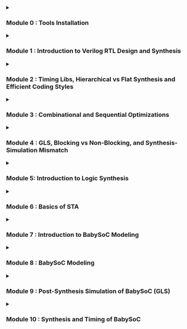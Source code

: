 

<details>
<summary> <h3> Module 0 : Tools Installation </h3> </summary>


**Yosys**
![yosys](https://github.com/user-attachments/assets/c6e81474-db27-4798-9d64-65802c028e3c)




**IVerilog**
![iverilog](https://github.com/user-attachments/assets/f59a239d-7145-4c5b-b0b3-6a7a90934065)




**GTKWave**
![gtkwave](https://github.com/user-attachments/assets/3de31f24-7b1a-45ac-9052-0b97d215041b)

</details>

<details>
<summary> <h3> Module 1 : Introduction to Verilog RTL Design and Synthesis </h3> </summary>




**GTKWave Output After Running IVerilog**
![good_mux_gtkwave](https://github.com/user-attachments/assets/840a4f95-27bd-4d36-ba19-c790bb52b40f)



**Good MUX and Testbench**
![good_mux_gvim](https://github.com/user-attachments/assets/9c820a1b-1329-4cd5-b725-f8c439f1280c)



**Yosys Output**
![Screenshot 2024-09-26 084110](https://github.com/user-attachments/assets/398ded47-7516-4b38-b87b-abec3354a0c3)



**Synthesized Netlist**
![Screenshot 2024-09-26 084833](https://github.com/user-attachments/assets/8273b602-6642-4c3f-9bb8-2a0b974559b7)


</details>

<details>
  <summary> <h3> Module 2 : Timing Libs, Hierarchical vs Flat Synthesis and Efficient Coding Styles </h3> </summary>

<h2> Introduction to timing .libs </h2>

**Introduction to Timing Libs**

![Screenshot 2024-09-28 142704](https://github.com/user-attachments/assets/398e1ea6-796e-4cde-ade5-8ca908ff36e2)

<h2> Hierarchical Synthesis </h2>

**Hierarchical Synthesis Code**

![Screenshot 2024-09-28 144633](https://github.com/user-attachments/assets/79fcd54f-3496-4e61-82e3-a6c24d6486f5)

**Hierarchical Synthesis Details 1**
![Screenshot 2024-09-28 145227](https://github.com/user-attachments/assets/9a42c2f2-69ef-48bf-9cf6-d189cfce4b58)


**Hierarchical Synthesis Details 2**

![Screenshot 2024-09-28 145307](https://github.com/user-attachments/assets/e2ed9c6c-0334-4d51-98c0-31dc1d6f147d)

**Hierarchical Synthesis Schematic**

![Screenshot 2024-09-28 145531](https://github.com/user-attachments/assets/3fb7dc8b-bbda-4e1f-bfd2-c04cccd7ab64)

<h2> Flat Synthesis </h2>

**Flat Synthesis Code**

![Screenshot 2024-09-28 150350](https://github.com/user-attachments/assets/e1606871-5434-4eee-be42-3a549f4a26c9)

**Flat Synthesis Schematic**

![Screenshot 2024-09-28 150642](https://github.com/user-attachments/assets/d4ae97bf-79ed-4a22-8e2e-6e1d7d0a7fc8)

<h2> Sub-module Level Synthesis </h2>

**Sub Module Synthesis Details**

![Screenshot 2024-09-28 150909](https://github.com/user-attachments/assets/282d050a-4288-455c-b709-cd4eee109303)


**Sub Module Synthesis Schematic**

![Screenshot 2024-09-28 150941](https://github.com/user-attachments/assets/482d2c13-781b-46ab-abe1-f8c09b178dda)

<h2> Various Flops and Synthesis </h2>


**D-FF with Asynchronous Reset GTKWave**

![Screenshot 2024-09-28 154515](https://github.com/user-attachments/assets/4f6ee167-66e4-48b0-b6ca-e3005e985776)

**D-FF with Asynchronous Reset YOSYS**

![Screenshot 2024-09-28 160045](https://github.com/user-attachments/assets/3e478a51-dcae-4128-8bfb-2ca370b8a2a2)

**D-FF with Asynchronous Set GTKWave**

![Screenshot 2024-09-28 154831](https://github.com/user-attachments/assets/b3e035a2-877b-438b-97db-91afc940ae7c)


**D-FF with Asynchronous Set YOSYS**

![Screenshot 2024-09-28 160236](https://github.com/user-attachments/assets/b88412d0-7053-498b-97c0-6b67ad7c885e)


**D-FF with Synchronous ResetGTKWave**

![Screenshot 2024-09-28 155259](https://github.com/user-attachments/assets/269a2706-3fd0-428b-bc2b-ee181dd21b3b)

**D-FF with Synchronous Reset YOSYS**

![Screenshot 2024-09-28 160359](https://github.com/user-attachments/assets/11a41703-ccb2-47ab-9fb0-3d473eee47b7)

<h2> Synthesizing Mul2 </h2>

**Mul2 Details**

![Screenshot 2024-09-28 161735](https://github.com/user-attachments/assets/2e8ef7ff-ea81-4bbe-82a7-dfa86f76639d)


**Mul2 Code**

![Screenshot 2024-09-28 162221](https://github.com/user-attachments/assets/d85f193c-20f5-413a-ad34-6138255b6012)


**Mul2 Schematic**

![Screenshot 2024-09-28 161805](https://github.com/user-attachments/assets/62e6a194-7047-40c2-82bd-2f2b057eee82)

<h2> Synthesizing Mult8 </h2>

**Mult8 Details**

![Screenshot 2024-09-28 162436](https://github.com/user-attachments/assets/f982a4b5-0ced-43aa-9a66-a19ae67fc623)


**Mult8 Code**

![Screenshot 2024-09-28 162606](https://github.com/user-attachments/assets/32d69219-bbe6-4c8f-83fc-29066022b5bb)


**Mult8 Schematic**

![Screenshot 2024-09-28 162508](https://github.com/user-attachments/assets/748fa535-440e-4f75-b5ba-624bb9b54ed9)
  
</details>

<details>
  <summary> <h3> Module 3 : Combinational and Sequential Optimizations </h3> </summary>

<h2> Optimizations </h2>

**Optimization Check 1 YOSYS**
![Screenshot 2024-10-01 003042](https://github.com/user-attachments/assets/84ed23e5-16a0-4fa2-998c-31799e1ea1db)



**Optimization Check 2 YOSYS**
![Screenshot 2024-10-01 003239](https://github.com/user-attachments/assets/639deb0a-caa8-4737-9fd2-0cfad9c24eb1)



**Optimization Check 3 YOSYS**
![Screenshot 2024-10-01 003534](https://github.com/user-attachments/assets/93a5d1db-3e1c-470c-b079-8a6a5f609dee)



**Optimization Check 4 YOSYS**
![Screenshot 2024-10-01 003932](https://github.com/user-attachments/assets/cb815290-c9f9-43bb-8f48-907511ff8a08)



**Optimization Check Multiple Module YOSYS**
![Screenshot 2024-10-01 004059](https://github.com/user-attachments/assets/ecdd172f-897f-4b25-9c37-350bf8a7a896)




<h2> D-FF Optimizations </h2>

**D-FF 1 YOSYS**

![Screenshot 2024-10-01 010407](https://github.com/user-attachments/assets/ca02da2b-c439-4a80-896b-bab757c69a5a)



**D-FF 1 GTKWave**

![Screenshot 2024-10-01 010013](https://github.com/user-attachments/assets/9df72448-d6d9-4ad6-86f9-30b2820dbd1e)



**D-FF 2 YOSYS**

![Screenshot 2024-10-01 010718](https://github.com/user-attachments/assets/e256bc6a-e676-4712-a41f-70ebb93a4148)



**D-FF 2 GTKWave**

![Screenshot 2024-10-01 010155](https://github.com/user-attachments/assets/0b037e04-59f1-43a0-b2b8-e3237fc549af)



**D-FF 3 YOSYS**

![Screenshot 2024-10-01 010843](https://github.com/user-attachments/assets/b99aa1e5-2104-4c8d-9ec3-7732ee1617bb)



**D-FF 3 GTKWave**

![Screenshot 2024-10-01 011423](https://github.com/user-attachments/assets/c47c5fc2-f16a-4d07-9756-0b5743c79f91)




**D-FF 4 YOSYS**

![Screenshot 2024-10-01 010929](https://github.com/user-attachments/assets/d206347a-5d5d-449f-9ba2-3bb312e0452a)



**D-FF 4 GTKWave**

![Screenshot 2024-10-01 011501](https://github.com/user-attachments/assets/99d285b6-b3c9-44c2-a4b2-70ca64dd94d7)



**D-FF 5 YOSYS**

![Screenshot 2024-10-01 011003](https://github.com/user-attachments/assets/97851665-94a3-4d75-9072-2a593227e6d5)



**D-FF 5 GTKWave**

![Screenshot 2024-10-01 011540](https://github.com/user-attachments/assets/ce6a5153-ad92-448d-bc4c-5b893cde0719)


<h2> Counter Optimizations </h2>

**Counter Optimization with 1 FF YOSYS**

![Screenshot 2024-10-01 012257](https://github.com/user-attachments/assets/c0c73875-60e1-40e6-b39d-5554bd50d4ac)



**Counter Optimization with 3 FF's YOSYS**

![Screenshot 2024-10-01 013252](https://github.com/user-attachments/assets/32d616c7-cf2f-4001-af7c-b018b4ddbff5)


</details>

<details>
  <summary> <h3> Module 4 : GLS, Blocking vs Non-Blocking, and Synthesis-Simulation Mismatch </h3> </summary>

<h2> Synthesis-Simulation Mismatch </h2>

**Ternary Operator MUX YOSYS**
![Screenshot 2024-10-01 023111](https://github.com/user-attachments/assets/54fa4436-124f-4741-b9b5-fad61960cf4a)



**Ternary Operator MUX GTKWave**
![Screenshot 2024-10-01 022949](https://github.com/user-attachments/assets/208da10b-4a14-4845-b1a9-edc4e117331a)



**Ternary Operator MUX GLS GTKWave**
![Screenshot 2024-10-01 023618](https://github.com/user-attachments/assets/caf8d2c9-db15-4af2-941f-a1b402d030ac)



**Bad MUX GTKWave**
![Screenshot 2024-10-01 023856](https://github.com/user-attachments/assets/58f03fa2-b2ce-4c0f-8237-457945aae014)



**Bad MUX GLS GTKWave**
![Screenshot 2024-10-01 024237](https://github.com/user-attachments/assets/3976ad7d-819e-424b-91d1-37bd8e1be72f)


<h2> Blocking Vs Non-Blocking </h2>

**Blocking Caveat YOSYS**
![Screenshot 2024-10-01 025246](https://github.com/user-attachments/assets/9d52363b-ff32-4b76-b3ee-8b5a97d7fd18)



**Blocking Caveat GTKWave**
![Screenshot 2024-10-01 024844](https://github.com/user-attachments/assets/2d7979c4-c093-475f-a9f1-b1d64d3056a7)



**Blocking Caveat GLS GTKWave**
![Screenshot 2024-10-01 025550](https://github.com/user-attachments/assets/c0b4c9cf-1c69-4b89-83b7-6d56905bdc64)



  
</details>

<details> 
<summary> <h3> Module 5: Introduction to Logic Synthesis </h3> </summary>

**Setting Up Synopsys Design Compiler (Flip-Flop)**


![Screenshot 2024-10-08 at 1 09 09 AM](https://github.com/user-attachments/assets/c9c8aa9f-fbf6-47c7-a63d-509369a7cced)



**Un-optimized Netlist**


![Screenshot 2024-10-08 at 1 11 17 AM](https://github.com/user-attachments/assets/d21b3be9-36d6-4f97-8b78-5646717aa3e0)



**Optimization**


![Screenshot 2024-10-08 at 1 17 59 AM](https://github.com/user-attachments/assets/d0d0e57c-1b69-420b-9d0f-e24b79970667)



**Optimized Netlist**


![Screenshot 2024-10-08 at 1 19 06 AM](https://github.com/user-attachments/assets/b645c2de-37c0-4c70-a2a2-e40a82d23e43)



**Design Vision Graphical User Interface**


![Screenshot 2024-10-08 at 1 26 07 AM](https://github.com/user-attachments/assets/1ac3dbb9-a4ee-4c56-9f7f-2d77e1182a74)




</details>

<details> 
<summary> <h3> Module 6 : Basics of STA </h3> </summary>

**Understanding the .lib File Part 1**



![Screenshot 2024-10-08 at 7 35 19 PM](https://github.com/user-attachments/assets/6d0e7660-e516-4c59-8bd0-b440afaedac6)





**Understanding the .lib File Part 2**


![Screenshot 2024-10-08 at 7 42 03 PM](https://github.com/user-attachments/assets/6ab03999-91aa-4ee0-bf1b-a5919cb1dbb3)



**TCL Script for Listing Cell Names**


![Screenshot 2024-10-12 at 7 32 55 PM](https://github.com/user-attachments/assets/9699894e-e85d-4b16-888d-9386d3644f64)


**Getting Direction of Pins Using TCL for AND2**


![Screenshot 2024-10-12 at 7 48 41 PM](https://github.com/user-attachments/assets/572caa09-75e8-46a7-a5a1-800574064fe5)


**Getting Direction of Pins Using TCL for NAND4**


![Screenshot 2024-10-12 at 7 54 25 PM](https://github.com/user-attachments/assets/fe4ca87b-9c49-4670-bced-9b47f2a4d9b7)


**TCL Script for Getting Name, Attribute, and Function**


![Screenshot 2024-10-12 at 8 09 09 PM](https://github.com/user-attachments/assets/c2cbaaa4-3538-47ae-9fa9-82c46aae036b)


**Output After Running TCL Script**


![Screenshot 2024-10-12 at 8 08 58 PM](https://github.com/user-attachments/assets/4006a830-2dc7-4018-961a-d6767d507513)













</details>

<details> 
<summary> <h3> Module 7 : Introduction to BabySoC Modeling </h3> </summary>

<br> 

A System on a Chip (SoC) refers to an integrated circuit that consolidates all essential components of a computing or electronic system onto a single chip. These integrated components typically include:

  1) **Central Processing Unit (CPU):** The primary processor responsible for executing instructions and managing system tasks.
  
  2) **Memory:** Incorporates RAM for temporary data storage and ROM for permanent storage.
  
  3) **Input/Output (I/O) Ports:** Interfaces that enable communication with external devices and peripherals.
  
  4) **Graphics Processing Unit (GPU):** Manages the rendering of images and videos.
  
  5) **Digital Signal Processor (DSP):** Specializes in processing audio, video, and other signal-related tasks.
  
  6) Specialized Modules: Additional components, such as wireless communication units (e.g., Wi-Fi, Bluetooth), power management systems, and various sensors, may be integrated depending on the application.



<img width="821" alt="Screenshot 2024-10-19 at 6 48 34 PM" src="https://github.com/user-attachments/assets/45f881e5-0c65-440f-8027-af56355d4615">







<u> Key Benefits of SoCs: </u> 

  1) **Size Reduction:** The integration of multiple components into a single chip drastically reduces the physical footprint of the system, making it ideal for compact designs.
  
  2) **Power Efficiency:** SoCs typically consume less power than systems composed of discrete components due to optimized interconnections and minimized external interfaces.
  
  3) **Performance Optimization:** The proximity of integrated components allows for faster data transfer and enhanced overall system performance.
  
  4) **Cost-Effectiveness:** The production of a single chip with multiple functionalities is often more economical than manufacturing several discrete components, leading to reduced costs for device manufacturers.
  
  5) **Enhanced Reliability:** With fewer external connections between components, SoCs minimize potential points of failure, increasing system reliability.



<u> Common Applications of SoCs: </u>

  1) **Smartphones and Tablets:** SoCs are integral to mobile devices, offering compact form factors and energy-efficient performance.
  
  2) **Wearable Devices:** Smartwatches, fitness trackers, and other wearables rely on SoCs for their small size and low power consumption.
  
  3) **IoT Devices:** SoCs manage sensor integration and connectivity tasks in Internet of Things (IoT) devices.
  
  4) **Embedded Systems:** Widely used in automotive, industrial, and consumer electronics, SoCs handle dedicated processing tasks efficiently.



<u> Notable Examples of SoCs: </u>

  1) **Apple A-Series:** Powers iPhones and iPads.
  
  2) **Qualcomm Snapdragon:** Found in a wide range of Android smartphones.
  
  3) **Samsung Exynos:** Used in Samsung's mobile devices.
  
  4) **NVIDIA Tegra:** Utilized in gaming consoles like the Nintendo Switch.



<u> Challenges and Considerations: </u>

  1) **Design Complexity:** Integrating multiple components onto a single chip is technically challenging and requires advanced design and fabrication techniques.
  
  2) **Thermal Management:** Concentrating various components in a compact space can lead to overheating, necessitating effective thermal management strategies.
  
  3) **Limited Flexibility:** SoCs, due to their high level of integration and application-specific design, offer less flexibility compared to discrete-component systems.



In summary, SoCs are central to the development of modern electronic devices, enabling the creation of more compact, efficient, and high-performance systems. However, their design and implementation demand sophisticated engineering solutions to address challenges such as heat dissipation, complexity, and flexibility.




Types of SoC:

  1) Microcontroller-based SoCs: These SoCs are built around a microcontroller, ideal for embedded systems that require less processing power but need integrated peripherals and memory.
  
  2) Microprocessor-based SoCs: These SoCs, often found in mobile phones, are built around a microprocessor and are designed for systems requiring more complex processing capabilities like smartphones, tablets, or personal computing devices.
  
  3) Application-Specific SoCs (ASIC): These are customized SoCs designed for particular applications that do not fit into the microcontroller or microprocessor categories. They often target specialized tasks such as video encoding, signal       
     processing, or networking.

<br> 

**SoC Structure:**
An SoC is composed of various hardware functional units that work together, including processors, memory modules, and communication subsystems. These components are interconnected by various communication frameworks like buses or Networks on Chip (NoCs).

**Functional Components:**

  1) Processor Cores: Execute software tasks and control system operations.
  2) Memory: Includes on-chip RAM, ROM, and cache for data storage and retrieval.
  3) Interfaces: Connect external devices and components.
  4) Digital Signal Processor (DSP): Handles real-time processing of audio, video, and other signals.


**SoC Design Flow:**
The SoC design process is structured in multiple stages, from specification and design, to verification and fabrication. This involves architecture design, IP integration, verification, and physical design, followed by validation and testing.


<img width="823" alt="Screenshot 2024-10-19 at 6 49 45 PM" src="https://github.com/user-attachments/assets/a4d63188-72e4-49ce-936e-945d3e82d505">




**Introduction to VSDBabySoC:**

VSDBabySoC is a compact yet powerful RISC-V-based SoC, designed to test and calibrate three open-source IP cores, while integrating an analog component. The key components of the VSDBabySoC are:


![image](https://github.com/user-attachments/assets/19432541-272e-430a-a668-379de7333056)



**RVMYTH Microprocessor:** A simple RISC-V-based CPU.
**8x-PLL:** Generates a stable clock signal for synchronization and timing.
**10-bit DAC:** Converts digital signals to analog, enabling communication with other analog devices.

**BabySoC Components:**
  1) RVMYTH Core: A basic RISC-V CPU used to perform general-purpose computing tasks.
  2) PLL (Phase-Locked Loop): A feedback control system that locks the output frequency to match a reference signal, widely used for clock generation.
  3) DAC (Digital-to-Analog Converter): Converts digital data into analog signals, essential for interfacing with analog devices in communication systems.

What is a PLL (Phase-Locked Loop)?
A Phase-Locked Loop (PLL) is a control system that generates an output signal with a phase that aligns with the phase of a given input signal. It maintains a constant phase difference between input and output, ensuring that both signals operate at the same frequency.

**Key Components of a PLL:**

  1) Phase Detector: Compares the phase of the input signal with that of the oscillator output, generating an error signal.
  2) Loop Filter: Filters the error signal, producing a smooth voltage to control the oscillator.
  3) Voltage-Controlled Oscillator (VCO): Adjusts the frequency based on the error voltage to lock onto the input frequency.
  4) In some configurations, a frequency divider is added in the feedback loop to generate output frequencies that are multiples of the reference signal.

**Why Off-Chip Clocks Can’t Be Used All the Time:**
External clocks can introduce delays due to long wiring and clock jitter. Additionally, different system blocks may require varying clock frequencies, making it impractical to rely on a single external source. Factors such as ppm (parts per million) error, frequency stability, and temperature sensitivity also impact the precision of off-chip clocks, making on-chip PLLs a more reliable option.

**Digital-to-Analog Converter (DAC):**
A Digital-to-Analog Converter (DAC) translates digital signals into analog output. DACs play a critical role in communication systems, where digitally encoded information needs to be converted into analog signals for transmission.

**Types of DACs:**

  1) Weighted Resistor DAC: Uses weighted resistances for each bit in the digital signal.
  2) R-2R Ladder DAC: Employs a repeating structure of resistors to convert the digital signal.

In the VSDBabySoC, a 10-bit DAC is used, which means it has 10 binary input bits that it converts into an analog output. This enables precise control and communication with analog devices.




</details>


<details> 
<summary> <h3> Module 8 : BabySoC Modeling </h3> </summary>

<br>

**What is Modelling?**
Modelling refers to the creation of a mathematical or logical representation of a system or a component to study its behavior, predict outcomes, and support decision-making. In the context of Modelling and Simulation (M&S), it involves constructing a physical or logical model to simulate how a system functions in the real world, allowing engineers to analyze the system under various conditions.

**Purpose of Modelling:**
The primary purpose of system modelling is to aid in:

  1) Analysis: Understanding system behavior and performance.
  2) Specification: Defining system requirements.
  3) Design: Aiding the development of complex systems.
  4) Verification and Validation: Ensuring that the system functions as intended and adheres to specifications.
  5) Communication: Conveying critical information about the system to stakeholders and collaborators.
  In the VLSI domain, modelling is essential for analyzing the functionality and performance of integrated circuits before they are physically built, saving time and resources in development.

**What Are We Modelling?** (VSDBabySoC)
For VSDBabySoC, the model consists of three main Intellectual Property (IP) cores:

  1) PLL (Phase-Locked Loop): Generates the clock signal for the entire system.
  2) RVMYTH (RISC-V CPU): Executes instructions based on the clock input.
  3) DAC (Digital-to-Analog Converter): Converts the output from RVMYTH into an analog signal.


**The flow of signals in the SoC:**

  1) Initial input signals are fed into the VSDBabySoC module.
  2) The PLL generates the proper clock signal (CLK) for the system.
  3) The clock signal triggers the RVMYTH core to execute instructions, producing intermediate values.
  4) These values are used by the DAC core to provide the final analog output signal, OUT.
  5) Additionally, the system includes a wrapper that integrates all the components and a testbench for simulation.

**Challenges in Modelling Mixed-Signal Blocks:**
A key challenge in modelling the VSDBabySoC is that it contains both digital and analog blocks, requiring different simulation approaches:

**RVMYTH (Digital Block):** Since this is a purely digital component, it can be modelled using a Hardware Description Language (HDL) like Verilog, which allows for designing and verifying its functionality using a testbench.

**DAC and PLL (Analog Blocks):** These blocks present a challenge because traditional HDLs like Verilog cannot synthesize analog designs. To simulate the functionality of these blocks, designers will often use specialized data types like real in Verilog for simulation purposes. This allows for verifying the logical correctness of the system without fully synthesizing the analog components.

**Goal of Modelling:**
The ultimate goal of this modelling effort is to simulate the functionality of the VSDBabySoC, ensuring that the system operates correctly from a logical standpoint. While physical synthesis of analog blocks (DAC, PLL) is not possible in Verilog, the model aims to verify the integration and interaction of all IP cores and check whether the system delivers the expected outputs based on input signals and clocking mechanisms.

<h2> RVMYTH MODELING </h2>

![Screenshot 2024-10-19 at 5 39 07 PM](https://github.com/user-attachments/assets/90b78d18-4962-4eaf-bfb4-f5591806a7a7)


<h2> DAC MODELING </h2>

![Screenshot 2024-10-19 at 5 47 12 PM](https://github.com/user-attachments/assets/fa13164a-1345-4de9-8116-329227f0febf)


<h2> PLL MODELING </h2>

![Screenshot 2024-10-19 at 5 51 04 PM](https://github.com/user-attachments/assets/7678b15e-3881-4ad1-b8a7-32fed46f68a3)

<h2> DAC OUTPUT VERIFICATION </h2>

![Screenshot 2024-10-19 at 6 06 53 PM](https://github.com/user-attachments/assets/b0edc2f5-eeda-4d6c-8b0c-16930ea5ad72)







</details>

<details>
  
<summary> <h3> Module 9 : Post-Synthesis Simulation of BabySoC (GLS) </h3> </summary>

<br>

**Why Perform Pre-Synthesis Simulation Instead of Jumping Straight to Post-Synthesis Simulation?**
Pre-synthesis simulation is done to verify the functionality of the design as per the written RTL code. This simulation helps ensure that the logic behaves as intended before synthesis. It focuses solely on functionality, without considering the physical properties of gates or timing delays.

On the other hand, post-synthesis simulation, also called gate-level simulation (GLS), is conducted after synthesis. It takes gate delays into account, checking not only functionality but also timing violations. Post-synthesis simulation highlights potential mismatches caused by improper use of operators or unintended latch inference. For example, incorrect usage of ‘X’ (which stands for 'Unknown' or "Don't care" in simulation or synthesis) can lead to functional discrepancies.

**Gate-Level Simulation (GLS): A Brief Overview**
"Gate level" refers to the netlist view of a circuit, typically generated by the synthesis process. While RTL simulation occurs before synthesis, GLS is a post-synthesis step.

The netlist produced during synthesis contains a detailed list of gates and IP models, representing both the functionality and timing behavior of the design. Unlike RTL simulation, which assumes zero delays and performs in a zero-delay environment, GLS can include unit delays or full timing information, providing a more realistic simulation of how the circuit behaves in terms of timing.

Gate-level simulation plays a critical role in verifying the actual implementation of the design, checking for dynamic circuit behavior that cannot be captured through static analysis. It is a key part of the verification process and helps to ensure that the synthesized design functions correctly under real-world conditions.

**Synthesizing the VSDBabySoC Design:**
To synthesize the VSDBabySoC design, you need .db format files for libraries such as avsddac.lib, avsdpll.lib, and sky130_fd_sc_hd__tt_025C_1v80.lib. These can be generated using the Synopsys Library Compiler (lc_shell).

<h2> Converting .lib to .db format </h2>

![Screenshot 2024-10-21 at 6 05 21 PM](https://github.com/user-attachments/assets/946f8ecf-10cc-4dd7-ba68-d1f7456f6d6f)


<h2> Synthesizing the Design </h2>


![Screenshot 2024-10-21 at 6 12 39 PM](https://github.com/user-attachments/assets/9b1eee7e-e523-4485-bc2a-1780dd7b95f2)





**Linking the Design**



![Screenshot 2024-10-21 at 6 13 12 PM](https://github.com/user-attachments/assets/b4e89e6c-3976-4a28-bbdc-bd951b3a9a8e)



**Report**




![Screenshot 2024-10-21 at 6 14 12 PM](https://github.com/user-attachments/assets/3bbe34c8-718f-4023-b5ce-bd555c93040d)

<h2> Post-Synthesis Waveform (Same as Pre-Synthesis Waveform) </h2>

![Screenshot 2024-10-21 at 6 29 56 PM](https://github.com/user-attachments/assets/3c0ea240-860a-48c8-bab6-5ea1a0e03e82)


  
</details>

<details>
<summary> <h3>Module 10 : Synthesis and Timing of BabySoC</h3></summary>

Table for Worst Negative/Setup Slack (WNS) & Worst Hold Slack (WHS) for different available PVT corners, for our BabySoC Design :

<table border="1">
  <tr>
    <th>PVT_Corner</th>
    <th>WNS (ns)</th>
    <th>WHS (ns)</th>
  </tr>
  <tr>
    <td>ff_n40C_1v95</td>
    <td>1.63045</td>
    <td>0.192912</td>
  </tr>
  <tr>
    <td>ss_100C_1v40</td>
    <td>0.00236607</td>
    <td>0.913952</td>
  </tr>
  <tr>
    <td>ss_100C_1v60</td>
    <td>0.033843</td>
    <td>0.631201</td>
  </tr>
  <tr>
    <td>ss_n40C_1v28</td>
    <td>-0.545218</td>
    <td>1.7782</td>
  </tr>
  <tr>
    <td>ss_n40C_1v35</td>
    <td>0.00563526</td>
    <td>1.32591</td>
  </tr>
  <tr>
    <td>ss_n40C_1v40</td>
    <td>0.0159216</td>
    <td>1.13354</td>
  </tr>
  <tr>
    <td>ss_n40C_1v44</td>
    <td>0.0141659</td>
    <td>0.973081</td>
  </tr>
  <tr>
    <td>ss_n40C_1v60</td>
    <td>0.0128164</td>
    <td>0.669568</td>
  </tr>
  <tr>
    <td>ss_n40C_1v76</td>
    <td>0.0176592</td>
    <td>0.510206</td>
  </tr>
  <tr>
    <td>tt_025C_1v80</td>
    <td>0.0132399</td>
    <td>0.315187</td>
  </tr>
  <tr>
    <td>tt_100C_1v80</td>
    <td>0.0517826</td>
    <td>0.320803</td>
  </tr>
  <tr>
    <td>ff_100C_1v65</td>
    <td>0.242766</td>
    <td>0.255021</td>
  </tr>
  <tr>
    <td>ff_100C_1v95</td>
    <td>2.74352</td>
    <td>0.201382</td>
  </tr>
  <tr>
    <td>ff_n40C_1v56</td>
    <td>0.0175333</td>
    <td>0.296205</td>
  </tr>
  <tr>
    <td>ff_n40C_1v65</td>
    <td>0.0228481</td>
    <td>0.261302</td>
  </tr>
  <tr>
    <td>ff_n40C_1v76</td>
    <td>0.49791</td>
    <td>0.230204</td>
  </tr>
</table>


<h2> WNS and WHS for Various PVT Corners </h2>

![Screenshot 2024-11-19 at 8 11 58 AM](https://github.com/user-attachments/assets/6a040641-6533-46b2-88a4-b2d488ab5e06)

<h2> WNS Plot for Various PVT Corners </h2>


![a_wnspvt](https://github.com/user-attachments/assets/50815d42-5090-40ab-bec3-092ac0b42d59)




<h2> WHS Plot for Various PVT Corners </h2>


![a_whspvt](https://github.com/user-attachments/assets/42c23d5f-5450-4e17-9a69-d5631f1ab7c3)




</details>
